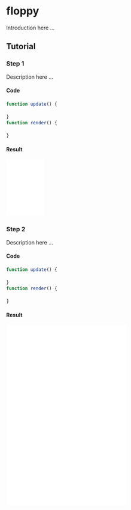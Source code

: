 # floppy

Introduction here ...

## Tutorial

### Step 1

Description here ...

#### Code

```javascript
function update() {

}
function render() {

}
```

#### Result

<img src="/images/step0.png" width="100">

### Step 2

Description here ...

#### Code

```javascript
function update() {

}
function render() {

}
```

#### Result

![](/images/step0.png "step0")
